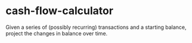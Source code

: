 # cash-flow-calculator
Given a series of (possibly recurring) transactions and a starting balance, project the changes in balance over time.
